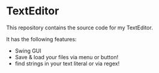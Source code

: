 # TextEditor
This repository contains the source code for my TextEditor.

It has the following features:
- Swing GUI
- Save & load your files via menu or button!
- find strings in your text literal or via regex!
